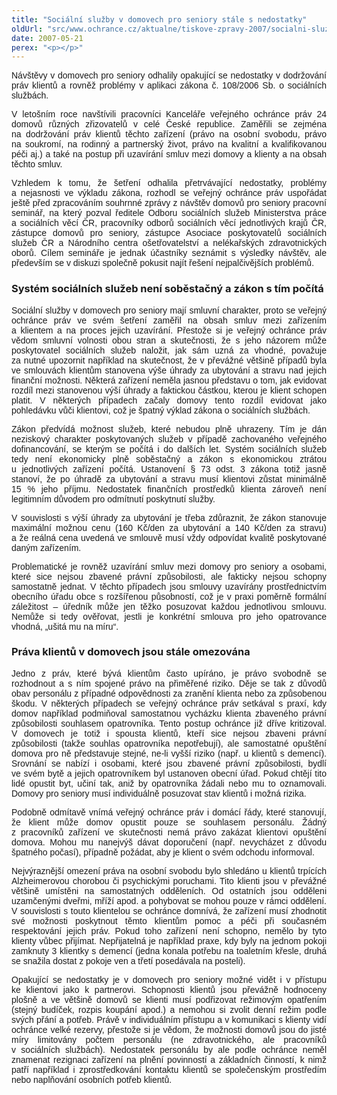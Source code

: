 ```yaml
---
title: "Sociální služby v domovech pro seniory stále s nedostatky"
oldUrl: "src/www.ochrance.cz/aktualne/tiskove-zpravy-2007/socialni-sluzby-v-domovech-pro-seniory-stale-s-nedostatky"
date: 2007-05-21
perex: "<p></p>"
---
```


<!-- imported from the old website -->

<p class="Normln" style="TEXT-ALIGN: justify; MARGIN-TOP: 6pt; FONT-FAMILY: Arial,sans-serif">Návštěvy v domovech pro seniory odhalily opakující se nedostatky v dodržování práv klientů a rovněž problémy v aplikaci zákona č. 108/2006 Sb. o sociálních službách.</p><p class="Normln" style="TEXT-ALIGN: justify; MARGIN-TOP: 6pt"><span style="FONT-FAMILY: Arial,sans-serif">V letošním roce navštívili pracovníci Kanceláře veřejného ochránce práv 2</span><span style="FONT-FAMILY: Arial,sans-serif">4</span><span style="FONT-FAMILY: Arial,sans-serif"> domovů různých zřizovatelů v celé České republice</span><span style="FONT-FAMILY: Arial,sans-serif">. Z</span><span style="FONT-FAMILY: Arial,sans-serif">aměřili </span><span style="FONT-FAMILY: Arial,sans-serif">se </span><span style="FONT-FAMILY: Arial,sans-serif">zejména na dodržování práv klientů těchto zařízení (právo na osobní svobodu, právo na soukromí, na rodinný a partnerský život, právo na kvalitní a kvalifikovanou péči aj.) a také na postup při uzavírání smluv mezi domovy a klienty a na obsah těchto smluv.</span></p><p class="Normln" style="TEXT-ALIGN: justify; MARGIN-TOP: 6pt"><span style="FONT-FAMILY: Arial,sans-serif">Vzhledem k tomu, že šetření odhalila přetrvávající nedostatky, problémy a nejasnosti ve výkladu zákona, rozhodl se veřejný ochránce práv uspořádat ještě před zpracováním souhrnné zprávy z návštěv domovů pro seniory pracovní seminář, na který pozval </span><span style="FONT-FAMILY: Arial,sans-serif">ředitele Odboru sociálních služeb Ministerstva práce a sociálních věcí ČR, pracovníky odborů sociálních věcí jednotlivých krajů ČR, zástupce domovů pro seniory, zástupce Asociace poskytovatelů sociálních služeb ČR a Národního centra ošetřovatelství a nelékařských zdravotnických oborů</span><span style="FONT-FAMILY: Arial,sans-serif">. Cílem semináře je jednak účastníky seznámit s výsledky návštěv, ale především se v diskuzi společně pokusit najít řešení nejpalčivějších problémů.</span></p><h3 class="Nadpis3">Systém sociálních služeb není soběstačný a zákon s tím počítá</h3><p class="Normln" style="TEXT-ALIGN: justify; MARGIN-TOP: 6pt; FONT-FAMILY: Arial,sans-serif">Sociální služby v domovech pro seniory mají smluvní charakter, proto se veřejný ochránce práv ve svém šetření zaměřil na obsah smluv mezi zařízením a klientem a na proces jejich uzavírání. Přestože si je veřejný ochránce práv vědom smluvní volnosti obou stran a skutečnosti, že s jeho názorem může poskytovatel sociálních služeb naložit, jak sám uzná za vhodné, považuje za nutné upozornit například na skutečnost, že v převážné většině případů byla ve smlouvách klientům stanovena výše úhrady za ubytování a stravu nad jejich finanční možnosti. Některá zařízení neměla jasnou představu o tom, jak evidovat rozdíl mezi stanovenou výší úhrady a faktickou částkou, kterou je klient schopen platit. V některých případech začaly domovy tento rozdíl evidovat jako pohledávku vůči klientovi, což je špatný výklad zákona o sociálních službách.</p><p class="Normln" style="TEXT-ALIGN: justify; MARGIN-TOP: 6pt"><span style="FONT-FAMILY: Arial,sans-serif">Zákon předvídá možnost služeb, které nebudou plně uhrazeny. Tím je dán neziskový charakter poskytovaných služeb v případě zachovaného veřejného dofinancování, se kterým se počítá i do dalších let. Systém sociálních služeb tedy </span><span style="FONT-FAMILY: Arial,sans-serif">není</span><span style="FONT-FAMILY: Arial,sans-serif"> ekonomicky plně soběstačný a zákon </span><span style="FONT-FAMILY: Arial,sans-serif">s </span><span style="FONT-FAMILY: Arial,sans-serif">ekonomickou ztrát</span><span style="FONT-FAMILY: Arial,sans-serif">ou</span><span style="FONT-FAMILY: Arial,sans-serif"> u jednotlivých zařízení </span><span style="FONT-FAMILY: Arial,sans-serif">počítá</span><span style="FONT-FAMILY: Arial,sans-serif">. Ustanovení § 73 odst. 3 zákona </span><span style="FONT-FAMILY: Arial,sans-serif">totiž </span><span style="FONT-FAMILY: Arial,sans-serif">jasně stanoví, že po úhradě za ubytování a stravu musí klientovi zůstat minimálně 15 % jeho příjmu. Nedostatek finančních prostředků klienta </span><span style="FONT-FAMILY: Arial,sans-serif">zároveň</span><span style="FONT-FAMILY: Arial,sans-serif"> není legitimním důvodem pro odmítnutí poskytnutí služby. </span></p><p class="Normln" style="TEXT-ALIGN: justify; MARGIN-TOP: 6pt; FONT-FAMILY: Arial,sans-serif">V souvislosti s výší úhrady za ubytování je třeba zdůraznit, že zákon stanovuje maximální možnou cenu (160 Kč/den za ubytování a 140 Kč/den za stravu) a že reálná cena uvedená ve smlouvě musí vždy odpovídat kvalitě poskytované daným zařízením.</p><p class="Normln" style="TEXT-ALIGN: justify; MARGIN-TOP: 6pt"><span style="FONT-FAMILY: Arial,sans-serif">Problematické je rovněž uzavírání smluv mezi domovy pro seniory a osobami, které sice nejsou zbavené právní způsobilosti, ale fakticky nejsou schopny samostatně jednat. V těchto případech jsou smlouvy uzavírány prostřednictvím obecního úřadu obce s rozšířenou působností, což je v praxi poměrně formální záležitost – úředník může jen těžko posuzovat každou jednotlivou smlouvu</span><span style="FONT-FAMILY: Arial,sans-serif">. Nemůže si tedy ověřovat, jestli je konkrétní smlouva pro jeh</span><span style="FONT-FAMILY: Arial,sans-serif">o opatrovance vhodná, „ušitá mu na míru“.</span></p><h3 class="Nadpis3">Práva klientů v domovech jsou stále omezována</h3><p class="Normln" style="TEXT-ALIGN: justify; MARGIN-TOP: 6pt"><span style="FONT-FAMILY: Arial,sans-serif">Jedno z práv, které bývá klientům </span><span style="FONT-FAMILY: Arial,sans-serif">často</span><span style="FONT-FAMILY: Arial,sans-serif"> upíráno, je právo svobodně se rozhodnout a s ním spojené právo na přiměřené riziko. Děje se tak z důvodů obav personálu z případné odpovědnosti za zranění klienta </span><span style="FONT-FAMILY: Arial,sans-serif">nebo</span><span style="FONT-FAMILY: Arial,sans-serif"> </span><span style="FONT-FAMILY: Arial,sans-serif">za </span><span style="FONT-FAMILY: Arial,sans-serif">způsobenou škodu. V některých případech se veřejný ochránce práv setkával s praxí, kdy domov například podmiňoval samostatnou vycházku klienta zbaveného právní způsobilosti souhlasem opatrovníka. Tento postup ochránce </span><span style="FONT-FAMILY: Arial,sans-serif">již dříve </span><span style="FONT-FAMILY: Arial,sans-serif">kritizoval. V domovech je totiž i spousta klientů, kteří sice nejsou zbaveni právní způsobilosti (takže souhlas opatrovníka nepotřebují), ale samostatné opuštění domova pro ně představuje stejné, ne-li vyšší riziko (např. </span><span style="FONT-FAMILY: Arial,sans-serif">u </span><span style="FONT-FAMILY: Arial,sans-serif">klient</span><span style="FONT-FAMILY: Arial,sans-serif">ů</span><span style="FONT-FAMILY: Arial,sans-serif"> s demencí). Srovn</span><span style="FONT-FAMILY: Arial,sans-serif">ání se nabízí i osobami, které jsou zbavené právní způsobilosti, bydlí ve svém bytě a jejich opatrovníkem byl ustanoven obecní úřad.</span><span style="FONT-FAMILY: Arial,sans-serif"> Pokud ch</span><span style="FONT-FAMILY: Arial,sans-serif">tějí tito lidé opustit byt</span><span style="FONT-FAMILY: Arial,sans-serif">, učiní tak, aniž by opatrovníka žádal</span><span style="FONT-FAMILY: Arial,sans-serif">i</span><span style="FONT-FAMILY: Arial,sans-serif"> nebo mu to oznamoval</span><span style="FONT-FAMILY: Arial,sans-serif">i</span><span style="FONT-FAMILY: Arial,sans-serif">. Domovy pro seniory musí individuálně posuzovat stav klientů </span><span style="FONT-FAMILY: Arial,sans-serif">i</span><span style="FONT-FAMILY: Arial,sans-serif"> možná rizika. </span></p><p class="Normln" style="TEXT-ALIGN: justify; MARGIN-TOP: 6pt"><span style="FONT-FAMILY: Arial,sans-serif">Podobně</span><span style="FONT-FAMILY: Arial,sans-serif"> odmítavě vnímá veřejný ochránce práv i domácí řády, které stanovují, že klient může domov opustit pouze se souhlasem personálu. Žádný z pracovníků zařízení ve skutečnosti nemá právo zakázat klientovi opuštění domova. Mohou mu nanejvýš dávat doporučení (např. nevycházet z důvodu špatného počasí), případně požádat, aby je klient o svém odchodu informoval. </span></p><p class="Normln" style="TEXT-ALIGN: justify; MARGIN-TOP: 6pt"><span style="FONT-FAMILY: Arial,sans-serif">Nejvýraznější omezení práva na osobní svobodu bylo shledáno u klientů trpících Alzheimerovou chorobou či psychickými poruchami. Tito klienti jsou v převážné většině umístěni na samostatných odděleních</span><span style="FONT-FAMILY: Arial,sans-serif">. Od ostatních jsou odděleni uzamčenými dveřmi, mříží apod. a pohybovat se mohou pouze v rámci oddělení. </span><span style="FONT-FAMILY: Arial,sans-serif">V souvislosti s touto klientelou se ochránce domnívá, že zařízení musí zhodnotit své možnosti poskytnout těmto klientům pomoc a péči při současném respektování jejich práv. Pokud toho zařízení není schopno, nemělo by tyto klienty vůbec přijímat. Nepřijatelná je například praxe, kdy byly na jednom pokoji zamknuty 3 klientky s demencí (jedna konala potřebu na toaletním křesle, druhá se snažila dostat z pokoje ven a třetí posedávala na posteli).</span></p><p class="Normln" style="TEXT-ALIGN: justify; MARGIN-TOP: 6pt"><span style="FONT-FAMILY: Arial,sans-serif">Opakující se nedostatky je v domovech pro seniory možné vidět</span><span style="FONT-FAMILY: Arial,sans-serif"> i</span><span style="FONT-FAMILY: Arial,sans-serif"> v přístupu ke klientovi jako k partnerovi. Schopnosti klientů jsou převážně hodnoceny plošně a ve většině domovů se klienti musí podřizovat režimovým opatřením (stejný budíček, rozpis koupání apod.) a nemohou si zvolit denní režim podle svých přání a potřeb. </span><span style="FONT-FAMILY: Arial,sans-serif">Právě v individuálním přístupu a v komunikaci s klienty vidí ochránce velké rezervy, přestože si je vědom, že možnosti domovů jsou do jisté míry limitovány počtem personálu (ne zdravotnického, ale pracovníků v sociálních službách). Nedostatek personálu by ale podle ochránce neměl znamenat rezignaci zařízení na plnění povinností a základních činností, k nimž patří například i zprostředkování kontaktu klientů se společenským prostředím nebo naplňování osobních potřeb klientů.</span></p><p class="Normln"> </p>
